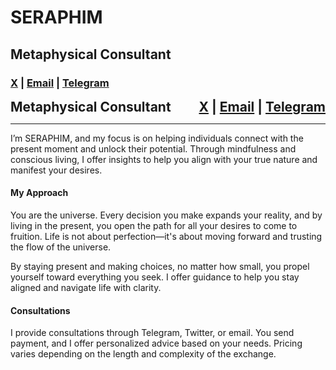 # SERAPHIM 

## Metaphysical Consultant

### <a href="https://x.com/se2aphim" target="_blank">X</a> | [Email](mailto:se2aphim@icloud.com) | <a href="https://t.me/se2aphim" target="_blank">Telegram</a>

<h2 style="display: flex; justify-content: space-between; align-items: center; margin: 0; padding: 0; width: 100%;">
    <span style="margin-left: 0;">Metaphysical Consultant</span>
    <span>
        <a href="https://x.com/se2aphim" target="_blank">X</a> | 
        <a href="mailto:se2aphim@icloud.com">Email</a> | 
        <a href="https://t.me/se2aphim" target="_blank">Telegram</a>
    </span>
</h2>





---

I’m SERAPHIM, and my focus is on helping individuals connect with the present moment and unlock their potential. Through mindfulness and conscious living, I offer insights to help you align with your true nature and manifest your desires.

#### My Approach
You are the universe. Every decision you make expands your reality, and by living in the present, you open the path for all your desires to come to fruition. Life is not about perfection—it's about moving forward and trusting the flow of the universe.

By staying present and making choices, no matter how small, you propel yourself toward everything you seek. I offer guidance to help you stay aligned and navigate life with clarity.

#### Consultations
I provide consultations through Telegram, Twitter, or email. You send payment, and I offer personalized advice based on your needs. Pricing varies depending on the length and complexity of the exchange.
